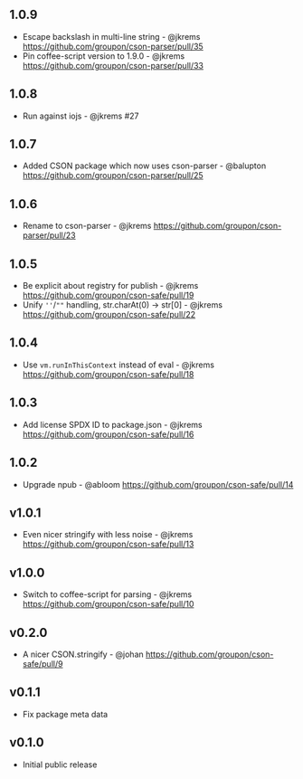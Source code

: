 1.0.9
-----
* Escape backslash in multi-line string - @jkrems
  https://github.com/groupon/cson-parser/pull/35
* Pin coffee-script version to 1.9.0 - @jkrems
  https://github.com/groupon/cson-parser/pull/33

1.0.8
-----
* Run against iojs - @jkrems #27

1.0.7
-----
* Added CSON package which now uses cson-parser - @balupton
  https://github.com/groupon/cson-parser/pull/25

1.0.6
-----
* Rename to cson-parser - @jkrems
  https://github.com/groupon/cson-parser/pull/23

1.0.5
-----
* Be explicit about registry for publish - @jkrems
  https://github.com/groupon/cson-safe/pull/19
* Unify `''`/`""` handling, str.charAt(0) -> str[0] - @jkrems
  https://github.com/groupon/cson-safe/pull/22

1.0.4
-----
* Use `vm.runInThisContext` instead of eval - @jkrems
  https://github.com/groupon/cson-safe/pull/18

1.0.3
-----
* Add license SPDX ID to package.json - @jkrems
  https://github.com/groupon/cson-safe/pull/16

1.0.2
-----
* Upgrade npub - @abloom
  https://github.com/groupon/cson-safe/pull/14

v1.0.1
------
* Even nicer stringify with less noise - @jkrems
  https://github.com/groupon/cson-safe/pull/13

v1.0.0
------
* Switch to coffee-script for parsing - @jkrems
  https://github.com/groupon/cson-safe/pull/10

v0.2.0
------
* A nicer CSON.stringify - @johan
  https://github.com/groupon/cson-safe/pull/9

v0.1.1
------
* Fix package meta data

v0.1.0
------
* Initial public release
